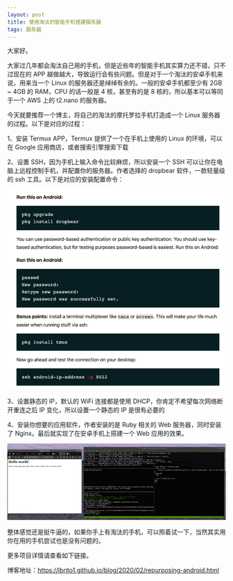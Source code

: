 ```yaml
---
layout: post
title: 使用淘汰的智能手机搭建服务器
tags: 服务器
---
```


大家好。

大家过几年都会淘汰自己用的手机，但是近些年的智能手机其实算力还不错，只不过现在的 APP 越做越大，导致运行会有些问题。但是对于一个淘汰的安卓手机来说，用来当一个 Linux 的服务器还是绰绰有余的。一般的安卓手机都至少有 2GB ~ 4GB 的 RAM，CPU 的话一般是 4 核，甚至有的是 8 核的，所以基本可以等同于一个 AWS 上的 t2.nano 的服务器。

今天就要推荐一个博主，将自己的淘汰的摩托罗拉手机打造成一个 Linux 服务器的过程。以下是对应的过程：

1、安装 Termux APP，Termux 提供了一个在手机上使用的 Linux 的环境，可以在 Google 应用商店，或者搜索引擎搜索下载

2、设置 SSH，因为手机上输入命令比较麻烦，所以安装一个 SSH 可以让你在电脑上远程控制手机，并配置你的服务器。作者选择的 dropbear 软件，一款轻量级的 ssh 工具。以下是对应的安装配置命令：

![image-20220828150519585](https://raw.githubusercontent.com/ZhuPeng/pic/master/images/compress_image-20220828150519585.png)

3、设置静态的 IP，默认的 WiFi 连接都是使用 DHCP，你肯定不希望每次网络断开重连之后 IP 变化，所以设置一个静态的 IP 是很有必要的

4、安装你想要的应用软件，作者安装的是 Ruby 相关的 Web 服务器，同时安装了 Nginx。最后就实现了在安卓手机上搭建一个 Web 应用的效果。

![](https://raw.githubusercontent.com/ZhuPeng/pic/master/images/compress_android-web-server.png)

整体感觉还是挺牛逼的，如果你手上有淘汰的手机，可以照着试一下，当然其实用你在用的手机尝试也是没有问题的。

更多项目详情请查看如下链接。

博客地址：https://lbrito1.github.io/blog/2020/02/repurposing-android.html